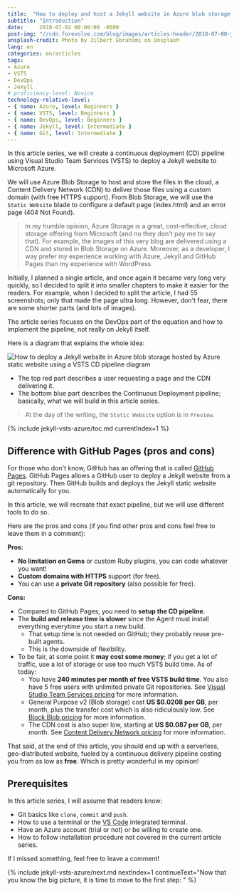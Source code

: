 ```yaml
---
title:  "How to deploy and host a Jekyll website in Azure blob storage using a VSTS continuous deployment pipeline"
subtitle: "Introduction"
date:     2018-07-02 00:00:00 -0500
post-img: "//cdn.forevolve.com/blog/images/articles-header/2018-07-00-jekyll-vsts-azure-v3.jpg"
unsplash-credit: Photo by Jilbert Ebrahimi on Unsplash
lang: en
categories: en/articles
tags: 
- Azure
- VSTS
- DevOps
- Jekyll
# proficiency-level: Novice
technology-relative-level:
- { name: Azure, level: Beginners }
- { name: VSTS, level: Beginners }
- { name: DevOps, level: Beginners }
- { name: Jekyll, level: Intermediate }
- { name: Git, level: Intermediate }
---
```


In this article series, we will create a continuous deployment (CD) pipeline using Visual Studio Team Services (VSTS) to deploy a Jekyll website to Microsoft Azure.

We will use Azure Blob Storage to host and store the files in the cloud, a Content Delivery Network (CDN) to deliver those files using a custom domain (with free HTTPS support). From Blob Storage, we will use the `Static Website` blade to configure a default page (index.html) and an error page (404 Not Found).

> In my humble opinion, Azure Storage is a great, cost-effective, cloud storage offering from Microsoft (and no they don't pay me to say that). For example, the images of this very blog are delivered using a CDN and stored in Blob Storage on Azure. Moreover, as a developer, I way prefer my experience working with Azure, Jekyll and GitHub Pages than my experience with WordPress.

Initially, I planned a single article, and once again it became very long very quickly, so I decided to split it into smaller chapters to make it easier for the readers.
For example, when I decided to split the article, I had 55 screenshots; only that made the page ultra long.
However, don't fear, there are some shorter parts (and lots of images).

The article series focuses on the DevOps part of the equation and how to implement the pipeline, not really on Jekyll itself.

Here is a diagram that explains the whole idea:<!--more-->

![How to deploy a Jekyll website in Azure blob storage hosted by Azure static website using a VSTS CD pipeline diagram](//cdn.forevolve.com/blog/images/2018/VSTS-jekyll-git-vsts-azure-flow.png)

- The top red part describes a user requesting a page and the CDN delivering it.
- The bottom blue part describes the Continuous Deployment pipeline; basically, what we will build in this article series.

> At the day of the writing, the `Static Website` option is in `Preview`.

{% include jekyll-vsts-azure/toc.md currentIndex=1 %}

## Difference with GitHub Pages (pros and cons)

For those who don't know, GitHub has an offering that is called [GitHub Pages](https://pages.github.com/).
GitHub Pages allows a GitHub user to deploy a Jekyll website from a git repository.
Then GitHub builds and deploys the Jekyll static website automatically for you.

In this article, we will recreate that exact pipeline, but we will use different tools to do so.

Here are the pros and cons (if you find other pros and cons feel free to leave them in a comment):

**Pros:**

- **No limitation on Gems** or custom Ruby plugins, you can code whatever you want!
- **Custom domains with HTTPS** support (for free).
- You can use a **private Git repository** (also possible for free).

**Cons:**

- Compared to GitHub Pages, you need to **setup the CD pipeline**.
- The **build and release time is slower** since the Agent must install everything everytime you start a new build.
  - That setup time is not needed on GitHub; they probably reuse pre-built agents.
  - This is the downside of flexibility.
- To be fair, at some point it **may cost some money**; if you get a lot of traffic, use a lot of storage or use too much VSTS build time. As of today:
  - You have **240 minutes per month of free VSTS build time**. You also have 5 free users with unlimited private Git repositories. See [Visual Studio Team Services pricing](https://azure.microsoft.com/en-us/pricing/details/visual-studio-team-services/) for more information.
  - General Purpose v2 (Blob storage) cost **US $0.0208 per GB**, per month, plus the transfer cost which is also ridiculously low. See [Block Blob pricing](https://azure.microsoft.com/en-us/pricing/details/storage/blobs/) for more information.
  - The CDN cost is also super low, starting at **US $0.087 per GB**, per month. See [Content Delivery Network pricing](https://azure.microsoft.com/en-us/pricing/details/cdn/) for more information.

That said, at the end of this article, you should end up with a serverless, geo-distributed website, fueled by a continuous delivery pipeline costing you from as low as **free**. Which is pretty wonderful in my opinion!

## Prerequisites

In this article series, I will assume that readers know:

- Git basics like `clone`, `commit` and `push`.
- How to use a terminal or the [VS Code](https://code.visualstudio.com/download) integrated terminal.
- Have an Azure account (trial or not) or be willing to create one.
- How to follow installation procedure not covered in the current article series.

If I missed something, feel free to leave a comment!

{% include jekyll-vsts-azure/next.md nextIndex=1 continueText="Now that you know the big picture, it is time to move to the first step: " %}

<!-- ## ...

Microsoft showcased a way to host static websites with Azure Blob Storage during Build 2018 and, as of today, it is in preview in some datacenters.
We will combine that offering with the power of Azure CDN, VSTS and Git to create a free hosting for our static Jekyll website similar to GitHub Pages. -->
